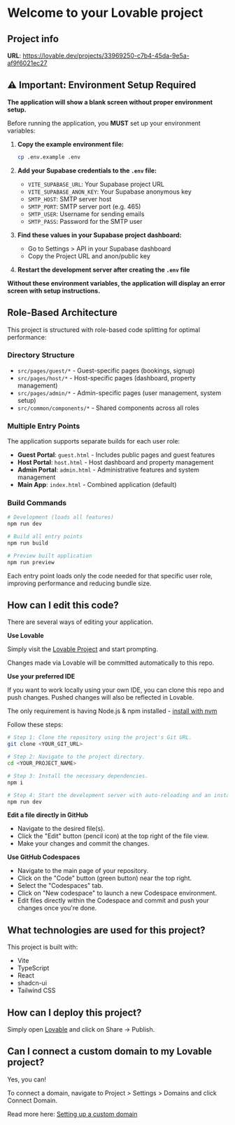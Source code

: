 # Welcome to your Lovable project

## Project info

**URL**: https://lovable.dev/projects/33969250-c7b4-45da-9e5a-af9f6021ec27

## ⚠️ Important: Environment Setup Required

**The application will show a blank screen without proper environment setup.**

Before running the application, you **MUST** set up your environment variables:

1. **Copy the example environment file:**
   ```sh
   cp .env.example .env
   ```

2. **Add your Supabase credentials to the `.env` file:**
   - `VITE_SUPABASE_URL`: Your Supabase project URL
   - `VITE_SUPABASE_ANON_KEY`: Your Supabase anonymous key
   - `SMTP_HOST`: SMTP server host
   - `SMTP_PORT`: SMTP server port (e.g. 465)
   - `SMTP_USER`: Username for sending emails
   - `SMTP_PASS`: Password for the SMTP user

3. **Find these values in your Supabase project dashboard:**
   - Go to Settings > API in your Supabase dashboard
   - Copy the Project URL and anon/public key

4. **Restart the development server after creating the `.env` file**

**Without these environment variables, the application will display an error screen with setup instructions.**

## Role-Based Architecture

This project is structured with role-based code splitting for optimal performance:

### Directory Structure
- `src/pages/guest/*` - Guest-specific pages (bookings, signup)
- `src/pages/host/*` - Host-specific pages (dashboard, property management)
- `src/pages/admin/*` - Admin-specific pages (user management, system setup)
- `src/common/components/*` - Shared components across all roles

### Multiple Entry Points
The application supports separate builds for each user role:

- **Guest Portal**: `guest.html` - Includes public pages and guest features
- **Host Portal**: `host.html` - Host dashboard and property management
- **Admin Portal**: `admin.html` - Administrative features and system management
- **Main App**: `index.html` - Combined application (default)

### Build Commands
```sh
# Development (loads all features)
npm run dev

# Build all entry points
npm run build

# Preview built application
npm run preview
```

Each entry point loads only the code needed for that specific user role, improving performance and reducing bundle size.

## How can I edit this code?

There are several ways of editing your application.

**Use Lovable**

Simply visit the [Lovable Project](https://lovable.dev/projects/33969250-c7b4-45da-9e5a-af9f6021ec27) and start prompting.

Changes made via Lovable will be committed automatically to this repo.

**Use your preferred IDE**

If you want to work locally using your own IDE, you can clone this repo and push changes. Pushed changes will also be reflected in Lovable.

The only requirement is having Node.js & npm installed - [install with nvm](https://github.com/nvm-sh/nvm#installing-and-updating)

Follow these steps:

```sh
# Step 1: Clone the repository using the project's Git URL.
git clone <YOUR_GIT_URL>

# Step 2: Navigate to the project directory.
cd <YOUR_PROJECT_NAME>

# Step 3: Install the necessary dependencies.
npm i

# Step 4: Start the development server with auto-reloading and an instant preview.
npm run dev
```

**Edit a file directly in GitHub**

- Navigate to the desired file(s).
- Click the "Edit" button (pencil icon) at the top right of the file view.
- Make your changes and commit the changes.

**Use GitHub Codespaces**

- Navigate to the main page of your repository.
- Click on the "Code" button (green button) near the top right.
- Select the "Codespaces" tab.
- Click on "New codespace" to launch a new Codespace environment.
- Edit files directly within the Codespace and commit and push your changes once you're done.

## What technologies are used for this project?

This project is built with:

- Vite
- TypeScript
- React
- shadcn-ui
- Tailwind CSS

## How can I deploy this project?

Simply open [Lovable](https://lovable.dev/projects/33969250-c7b4-45da-9e5a-af9f6021ec27) and click on Share -> Publish.

## Can I connect a custom domain to my Lovable project?

Yes, you can!

To connect a domain, navigate to Project > Settings > Domains and click Connect Domain.

Read more here: [Setting up a custom domain](https://docs.lovable.dev/tips-tricks/custom-domain#step-by-step-guide)
